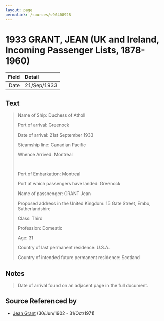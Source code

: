 ```yaml
---
layout: page
permalink: /sources/s90408928
---
```


# 1933 GRANT, JEAN (UK and Ireland, Incoming Passenger Lists, 1878-1960)

Field | Detail
---:|:---
Date | 21/Sep/1933

## Text

> Name of Ship: Duchess of Atholl
>
> Port of arrival: Greenock
>
> Date of arrival: 21st September 1933
>
> Steamship line: Canadian Pacific
>
> Whence Arrived: Montreal
>
> <br/>
>
> Port of Embarkation: Montreal
>
> Port at which passengers have landed: Greenock
>
> Name of passnenger: GRANT Jean
>
> Proposed address in the United Kingdom: 15 Gate Street, Embo, Sutherlandshire
>
> Class: Third
>
> Profession: Domestic
>
> Age: 31
>
> Country of last permanent residence: U.S.A.
>
> Country of intended future permanent residence: Scotland
>

## Notes

> Date of arrival found on an adjacent page in the full document.
>


## Source Referenced by

* [Jean Grant](../people/@81075921@-jean-grant-b1902-6-30-d1971-10-31.md) (30/Jun/1902 - 31/Oct/1971)
